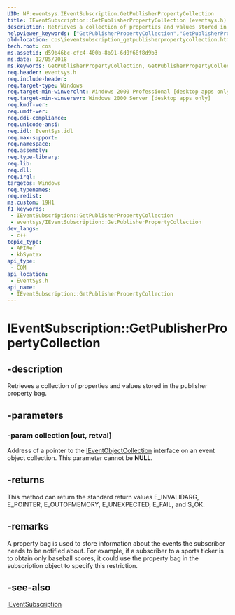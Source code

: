 ```yaml
---
UID: NF:eventsys.IEventSubscription.GetPublisherPropertyCollection
title: IEventSubscription::GetPublisherPropertyCollection (eventsys.h)
description: Retrieves a collection of properties and values stored in the publisher property bag.
helpviewer_keywords: ["GetPublisherPropertyCollection","GetPublisherPropertyCollection method [COM+]","GetPublisherPropertyCollection method [COM+]","IEventSubscription interface","IEventSubscription interface [COM+]","GetPublisherPropertyCollection method","IEventSubscription.GetPublisherPropertyCollection","IEventSubscription::GetPublisherPropertyCollection","_cos_IEventSubscription_GetPublisherPropertyCollection","cos.ieventsubscription_getpublisherpropertycollection","eventsys/IEventSubscription::GetPublisherPropertyCollection"]
old-location: cos\ieventsubscription_getpublisherpropertycollection.htm
tech.root: cos
ms.assetid: d59b46bc-cfc4-400b-8b91-6d0f68f8d9b3
ms.date: 12/05/2018
ms.keywords: GetPublisherPropertyCollection, GetPublisherPropertyCollection method [COM+], GetPublisherPropertyCollection method [COM+],IEventSubscription interface, IEventSubscription interface [COM+],GetPublisherPropertyCollection method, IEventSubscription.GetPublisherPropertyCollection, IEventSubscription::GetPublisherPropertyCollection, _cos_IEventSubscription_GetPublisherPropertyCollection, cos.ieventsubscription_getpublisherpropertycollection, eventsys/IEventSubscription::GetPublisherPropertyCollection
req.header: eventsys.h
req.include-header: 
req.target-type: Windows
req.target-min-winverclnt: Windows 2000 Professional [desktop apps only]
req.target-min-winversvr: Windows 2000 Server [desktop apps only]
req.kmdf-ver: 
req.umdf-ver: 
req.ddi-compliance: 
req.unicode-ansi: 
req.idl: EventSys.idl
req.max-support: 
req.namespace: 
req.assembly: 
req.type-library: 
req.lib: 
req.dll: 
req.irql: 
targetos: Windows
req.typenames: 
req.redist: 
ms.custom: 19H1
f1_keywords:
 - IEventSubscription::GetPublisherPropertyCollection
 - eventsys/IEventSubscription::GetPublisherPropertyCollection
dev_langs:
 - c++
topic_type:
 - APIRef
 - kbSyntax
api_type:
 - COM
api_location:
 - EventSys.h
api_name:
 - IEventSubscription::GetPublisherPropertyCollection
---
```


# IEventSubscription::GetPublisherPropertyCollection


## -description

Retrieves a collection of properties and values stored in the publisher property bag.

## -parameters

### -param collection [out, retval]

Address of a pointer to the <a href="/windows/desktop/api/eventsys/nn-eventsys-ieventobjectcollection">IEventObjectCollection</a> interface on an event object collection. This parameter cannot be <b>NULL</b>.

## -returns

This method can return the standard return values E_INVALIDARG, E_POINTER, E_OUTOFMEMORY, E_UNEXPECTED, E_FAIL, and S_OK.

## -remarks

A property bag is used to store information about the events the subscriber needs to be notified about. For example, if a subscriber to a sports ticker is to obtain only baseball scores, it could use the property bag in the subscription object to specify this restriction.

## -see-also

<a href="/windows/desktop/api/eventsys/nn-eventsys-ieventsubscription">IEventSubscription</a>

